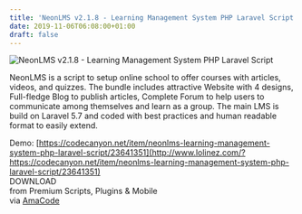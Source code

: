 ```yaml
---
title: 'NeonLMS v2.1.8 - Learning Management System PHP Laravel Script'
date: 2019-11-06T06:08:00+01:00
draft: false
---
```


![NeonLMS v2.1.8 - Learning Management System PHP Laravel Script](http://www.codelist.cc/uploads/posts/2019-11/1573016562_neonlms.jpg "NeonLMS v2.1.8 - Learning Management System PHP Laravel Script")  
  
NeonLMS is a script to setup online school to offer courses with articles, videos, and quizzes. The bundle includes attractive Website with 4 designs, Full-fledge Blog to publish articles, Complete Forum to help users to communicate among themselves and learn as a group. The main LMS is build on Laravel 5.7 and coded with best practices and human readable format to easily extend.  
  
Demo: [https://codecanyon.net/item/neonlms-learning-management-system-php-laravel-script/23641351](http://www.lolinez.com/?https://codecanyon.net/item/neonlms-learning-management-system-php-laravel-script/23641351)  
DOWNLOAD  
from Premium Scripts, Plugins & Mobile  
via [AmaCode](https://amazcode.ooo)